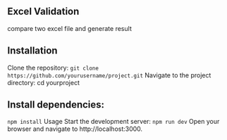 ## Excel Validation
compare two excel file and generate result

## Installation
Clone the repository:
`git clone https://github.com/yourusername/project.git`
Navigate to the project directory:
cd yourproject
## Install dependencies:
`npm install`
Usage
Start the development server:
`npm run dev`
Open your browser and navigate to http://localhost:3000.
